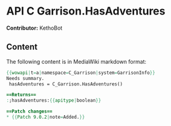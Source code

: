 # API C Garrison.HasAdventures

**Contributor:** KethoBot

## Content

The following content is in MediaWiki markdown format:

```mediawiki
{{wowapi|t=a|namespace=C_Garrison|system=GarrisonInfo}}
Needs summary.
 hasAdventures = C_Garrison.HasAdventures()

==Returns==
:;hasAdventures:{{apitype|boolean}}

==Patch changes==
* {{Patch 9.0.2|note=Added.}}
```